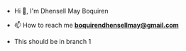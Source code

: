 - Hi 👋, I'm Dhensell May Boquiren

- 📫 How to reach me **boquirendhensellmay@gmail.com**

- This should be in branch 1
